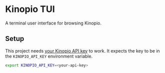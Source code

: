# Kinopio TUI

A terminal user interface for browsing Kinopio.

## Setup

This project needs [your Kinopio API key](https://help.kinopio.club/api/) to work. It expects the key to be in the `KINOPIO_API_KEY` environment variable.

```sh
export KINOPIO_API_KEY=<your-api-key>
```

